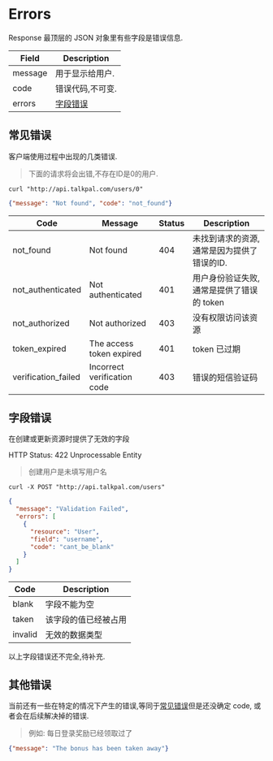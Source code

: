 # Errors

Response 最顶层的 JSON 对象里有些字段是错误信息.

Field   | Description
------- | ---------------
message | 用于显示给用户.
code    | 错误代码,不可变.
errors  | [字段错误](#字段错误)


## 常见错误
客户端使用过程中出现的几类错误.

> 下面的请求将会出错,不存在ID是0的用户.

```shell
curl "http://api.talkpal.com/users/0"
```

```json
{"message": "Not found", "code": "not_found"}
```

Code | Message | Status | Description
---- | ------- | ---------------- | ----------
not_found           | Not found                   | 404 | 未找到请求的资源,通常是因为提供了错误的ID.
not_authenticated   | Not authenticated           | 401 | 用户身份验证失败,通常是提供了错误的 token 
not_authorized      | Not authorized              | 403 | 没有权限访问该资源
token_expired       | The access token expired    | 401 | token 已过期
verification_failed | Incorrect verification code | 403 | 错误的短信验证码

## 字段错误
在创建或更新资源时提供了无效的字段

HTTP Status: 422 Unprocessable Entity

> 创建用户是未填写用户名

```shell
curl -X POST "http://api.talkpal.com/users"
```

```json
{
  "message": "Validation Failed",
  "errors": [
    {
      "resource": "User",
      "field": "username",
      "code": "cant_be_blank"
    }
  ]
}
```

Code          | Description
------------- | -------------
blank         | 字段不能为空
taken         | 该字段的值已经被占用
invalid       | 无效的数据类型

以上字段错误还不完全,待补充.

## 其他错误
当前还有一些在特定的情况下产生的错误,等同于[常见错误](#常见错误)但是还没确定 code, 或者会在后续解决掉的错误.


> 例如: 每日登录奖励已经领取过了

```json
{"message": "The bonus has been taken away"}
```
